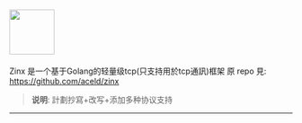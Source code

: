 # <img width="80px" src="https://s2.ax1x.com/2019/10/09/u4yHo9.png" /> 

Zinx 是一个基于Golang的轻量级tcp(只支持用於tcp通訊)框架
原 repo 見: https://github.com/aceld/zinx



> **说明**:
>計劃抄寫+改写+添加多种协议支持


---


